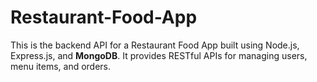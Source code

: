 # Restaurant-Food-App
This is the backend API for a Restaurant Food App built using  Node.js, Express.js, and **MongoDB**. It provides RESTful APIs for managing users, menu items, and orders.
